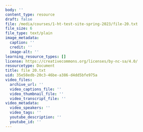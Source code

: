 ```yaml
---
body: ''
content_type: resource
draft: false
file: /media/courses/1-ht-test-site-spring-2023/file-20.txt
file_size: 6
file_type: text/plain
image_metadata:
  caption: ''
  credit: ''
  image-alt: ''
learning_resource_types: []
license: https://creativecommons.org/licenses/by-nc-sa/4.0/
resourcetype: Document
title: file 20.txt
uid: 35e58edb-20c3-46be-a386-d4dd5bfe975a
video_files:
  archive_url: ''
  video_captions_file: ''
  video_thumbnail_file: ''
  video_transcript_file: ''
video_metadata:
  video_speakers: ''
  video_tags: ''
  youtube_description: ''
  youtube_id: ''
---
```

